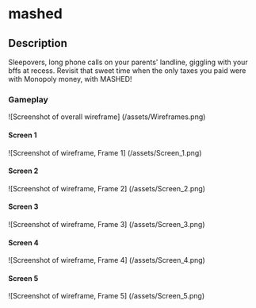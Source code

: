 # mashed

## Description
Sleepovers, long phone calls on your parents' landline, giggling with your bffs at recess. Revisit that sweet time when the only taxes you paid were with Monopoly money, with MASHED!

### Gameplay
![Screenshot of overall wireframe]
(/assets/Wireframes.png)

#### Screen 1
![Screenshot of wireframe, Frame 1]
(/assets/Screen_1.png)

#### Screen 2
![Screenshot of wireframe, Frame 2]
(/assets/Screen_2.png)

#### Screen 3
![Screenshot of wireframe, Frame 3]
(/assets/Screen_3.png)

#### Screen 4
![Screenshot of wireframe, Frame 4]
(/assets/Screen_4.png)

#### Screen 5
![Screenshot of wireframe, Frame 5]
(/assets/Screen_5.png)